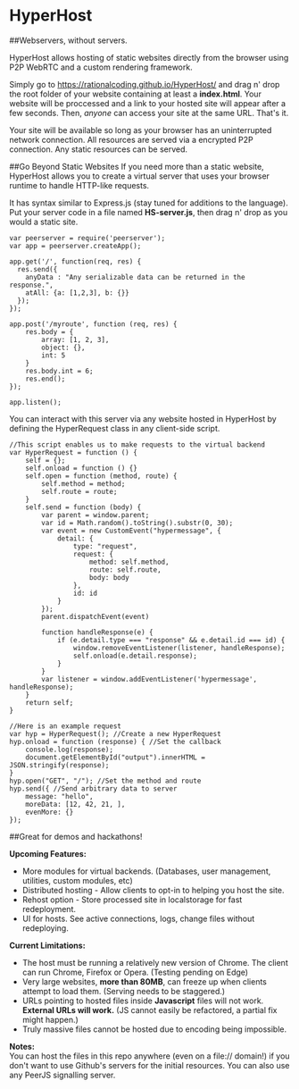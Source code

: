 # HyperHost
##Webservers, without servers.

HyperHost allows hosting of static websites directly from the browser using P2P WebRTC and a custom rendering framework.

Simply go to https://rationalcoding.github.io/HyperHost/ and drag n' drop the root folder of your website containing at least a **index.html**. Your website will be proccessed and a link to your hosted site will appear after a few seconds. Then, *anyone* can access your site at the same URL. That's it.

Your site will be available so long as your browser has an uninterrupted network connection. All resources are served via a encrypted P2P connection. Any static resources can be served.

##Go Beyond Static Websites
If you need more than a static website, HyperHost allows you to create a virtual server that uses your browser runtime to handle HTTP-like requests.

It has syntax similar to Express.js (stay tuned for additions to the language).  
Put your server code in a file named **HS-server.js**, then drag n' drop as you would a static site.
```
var peerserver = require('peerserver');
var app = peerserver.createApp();

app.get('/', function(req, res) {
  res.send({
    anyData : "Any serializable data can be returned in the response.",
    atAll: {a: [1,2,3], b: {}}
  });
});

app.post('/myroute', function (req, res) {
    res.body = {
        array: [1, 2, 3],
        object: {},
        int: 5
    }
    res.body.int = 6;
    res.end(); 
});

app.listen();
```

You can interact with this server via any website hosted in HyperHost by defining the HyperRequest class in any client-side script. 
```
//This script enables us to make requests to the virtual backend
var HyperRequest = function () {
    self = {};
    self.onload = function () {}
    self.open = function (method, route) {
        self.method = method;
        self.route = route;
    }
    self.send = function (body) {
        var parent = window.parent;
        var id = Math.random().toString().substr(0, 30);
        var event = new CustomEvent("hypermessage", {
            detail: {
                type: "request",
                request: {
                    method: self.method,
                    route: self.route,
                    body: body
                },
                id: id
            }
        });
        parent.dispatchEvent(event)

        function handleResponse(e) {
            if (e.detail.type === "response" && e.detail.id === id) {
                window.removeEventListener(listener, handleResponse);
                self.onload(e.detail.response);
            }
        }
        var listener = window.addEventListener('hypermessage', handleResponse);
    }
    return self;
}
```


```
//Here is an example request
var hyp = HyperRequest(); //Create a new HyperRequest
hyp.onload = function (response) { //Set the callback
    console.log(response);
    document.getElementById("output").innerHTML = JSON.stringify(response);
}
hyp.open("GET", "/"); //Set the method and route
hyp.send({ //Send arbitrary data to server
    message: "hello",
    moreData: [12, 42, 21, ],
    evenMore: {}
});
```


##Great for demos and hackathons!

**Upcoming Features:**  
- More modules for virtual backends. (Databases, user management, utilities, custom modules, etc)
- Distributed hosting - Allow clients to opt-in to helping you host the site.
- Rehost option - Store processed site in localstorage for fast redeployment.
- UI for hosts. See active connections, logs, change files without redeploying.

**Current Limitations:**  
- The host must be running a relatively new version of Chrome. The client can run Chrome, Firefox or Opera. (Testing pending on Edge)
- Very large websites, **more than 80MB**, can freeze up when clients attempt to load them. (Serving needs to be staggered.)  
- URLs pointing to hosted files inside **Javascript** files will not work. **External URLs will work.** (JS cannot easily be refactored, a partial fix might happen.)
- Truly massive files cannot be hosted due to encoding being impossible.

**Notes:**  
You can host the files in this repo anywhere (even on a file:// domain!) if you don't want to use Github's servers for the initial resources. You can also use any PeerJS signalling server.


